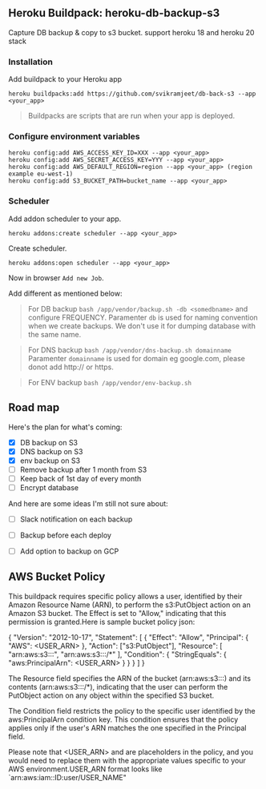 ## Heroku Buildpack: heroku-db-backup-s3
Capture DB backup & copy to s3 bucket. support heroku 18 and heroku 20 stack

### Installation
Add buildpack to your Heroku app
```
heroku buildpacks:add https://github.com/svikramjeet/db-back-s3 --app <your_app>
```
> Buildpacks are scripts that are run when your app is deployed.

### Configure environment variables
```
heroku config:add AWS_ACCESS_KEY_ID=XXX --app <your_app>
heroku config:add AWS_SECRET_ACCESS_KEY=YYY --app <your_app>
heroku config:add AWS_DEFAULT_REGION=region --app <your_app> (region example eu-west-1)
heroku config:add S3_BUCKET_PATH=bucket_name --app <your_app>

```

### Scheduler
Add addon scheduler to your app. 
```
heroku addons:create scheduler --app <your_app>
```
Create scheduler.
```
heroku addons:open scheduler --app <your_app>
```
Now in browser `Add new Job`.

Add different as mentioned below:

> For DB backup
`bash /app/vendor/backup.sh -db <somedbname>`
and configure FREQUENCY. Paramenter `db` is used for naming convention when we create backups. We don't use it for dumping  database with the same name.

> For DNS backup
`bash /app/vendor/dns-backup.sh domainname`
Paramenter `domainname` is used for domain eg google.com, please donot add http:// or https.


> For ENV backup
`bash /app/vendor/env-backup.sh`


## Road map
Here's the plan for what's coming:

- [x] DB backup on S3
- [x] DNS backup on S3
- [x] env backup on S3
- [ ] Remove backup after 1 month from S3
- [ ] Keep back  of 1st day of every month
- [ ] Encrypt database

And here are some ideas I'm still not sure about:
- [ ] Slack notification on each backup
- [ ] Backup before each deploy
- [ ] Add option to backup on GCP


## AWS Bucket Policy
This buildpack requires specific policy allows a user, identified by their Amazon Resource Name (ARN), to perform the s3:PutObject action on an Amazon S3 bucket. The Effect is set to "Allow," indicating that this permission is granted.Here is sample bucket policy json:

{
    "Version": "2012-10-17",
    "Statement": [
        {
            "Effect": "Allow",
            "Principal": {
                "AWS": <USER_ARN>
            },
            "Action": ["s3:PutObject"],
            "Resource": [
                "arn:aws:s3:::<Bucket name>",
                "arn:aws:s3:::<Bucket name>/*"
            ],
            "Condition": {
                "StringEquals": {
                    "aws:PrincipalArn": <USER_ARN>
                }
            }
        }
    ]
}



The Resource field specifies the ARN of the bucket (arn:aws:s3:::<Bucket name>) and its contents (arn:aws:s3:::<Bucket name>/*), indicating that the user can perform the PutObject action on any object within the specified S3 bucket.

The Condition field restricts the policy to the specific user identified by the aws:PrincipalArn condition key. This condition ensures that the policy applies only if the user's ARN matches the one specified in the Principal field.

Please note that <USER_ARN> and <Bucket name> are placeholders in the policy, and you would need to replace them with the appropriate values specific to your AWS environment.USER_ARN format looks like `arn:aws:iam::ID:user/USER_NAME" 
